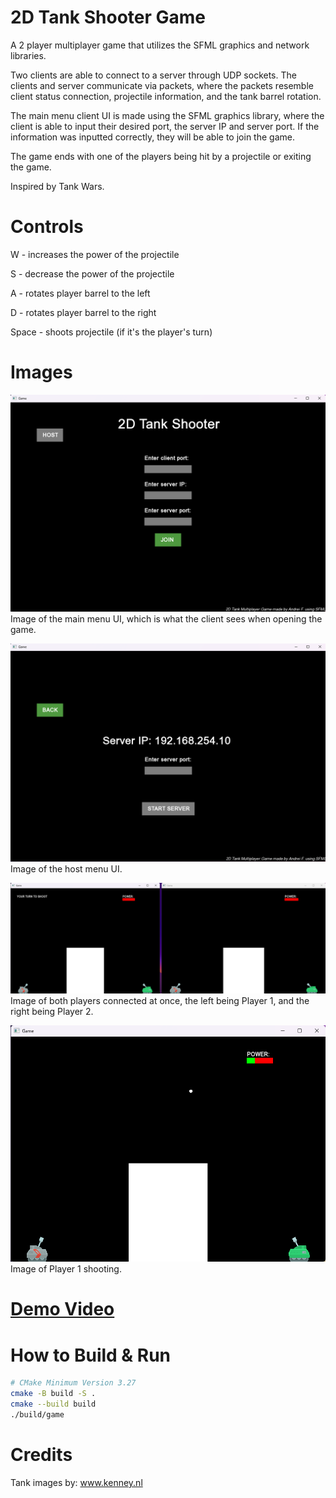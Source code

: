# 2D Tank Shooter Game
A 2 player multiplayer game that utilizes the SFML graphics and network libraries.

Two clients are able to connect to a server through UDP sockets. The clients and server communicate via packets, where the packets resemble client status connection, projectile information, and the tank barrel rotation. 

The main menu client UI is made using the SFML graphics library, where the client is able to input their desired port, the server IP and server port. If the information was inputted correctly, they will be able to join the game.

The game ends with one of the players being hit by a projectile or exiting the game.

Inspired by Tank Wars.

# Controls
W - increases the power of the projectile

S - decrease the power of the projectile

A - rotates player barrel to the left

D - rotates player barrel to the right

Space - shoots projectile (if it's the player's turn)

# Images
![Main Menu Image](assets/images/main_menu_image.png)
Image of the main menu UI, which is what the client sees when opening the game.

![Host Menu Image](assets/images/host_menu_image.png)
Image of the host menu UI.

![Both Players Connected](assets/images/both_clients_connected.png)
Image of both players connected at once, the left being Player 1, and the right being Player 2.

![Player Shooting](assets/images/player_shooting.png)
Image of Player 1 shooting.

# [Demo Video](https://youtu.be/jNFzGbbPUjg)

# How to Build & Run

```bash
# CMake Minimum Version 3.27
cmake -B build -S .
cmake --build build
./build/game
```

# Credits
Tank images by: www.kenney.nl

